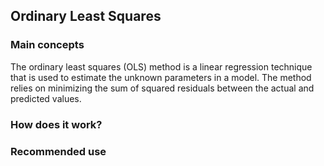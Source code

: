 ## Ordinary Least Squares

### Main concepts 
The ordinary least squares (OLS) method is a linear regression technique that is used to estimate the unknown parameters in a model. The method relies on minimizing the sum of squared residuals between the actual and predicted values.

### How does it work?


### Recommended use
